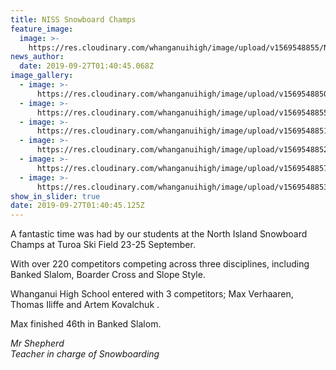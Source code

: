 ```yaml
---
title: NISS Snowboard Champs
feature_image:
  image: >-
    https://res.cloudinary.com/whanganuihigh/image/upload/v1569548855/News/NI%20Snowboard%20champs%20turoa%2023.25%20Sept/1.jpg
news_author:
  date: 2019-09-27T01:40:45.068Z
image_gallery:
  - image: >-
      https://res.cloudinary.com/whanganuihigh/image/upload/v1569548850/News/NI%20Snowboard%20champs%20turoa%2023.25%20Sept/2.jpg
  - image: >-
      https://res.cloudinary.com/whanganuihigh/image/upload/v1569548855/News/NI%20Snowboard%20champs%20turoa%2023.25%20Sept/3.jpg
  - image: >-
      https://res.cloudinary.com/whanganuihigh/image/upload/v1569548851/News/NI%20Snowboard%20champs%20turoa%2023.25%20Sept/4.jpg
  - image: >-
      https://res.cloudinary.com/whanganuihigh/image/upload/v1569548852/News/NI%20Snowboard%20champs%20turoa%2023.25%20Sept/5.jpg
  - image: >-
      https://res.cloudinary.com/whanganuihigh/image/upload/v1569548857/News/NI%20Snowboard%20champs%20turoa%2023.25%20Sept/6.jpg
  - image: >-
      https://res.cloudinary.com/whanganuihigh/image/upload/v1569548853/News/NI%20Snowboard%20champs%20turoa%2023.25%20Sept/20190919_131701.jpg
show_in_slider: true
date: 2019-09-27T01:40:45.125Z
---
```

A fantastic time was had by our students at the North Island Snowboard Champs at Turoa Ski Field 23-25 September.

With over 220 competitors competing across three disciplines, including Banked Slalom, Boarder Cross and Slope Style. 

Whanganui High School entered with 3 competitors;
Max Verhaaren, Thomas Iliffe and Artem Kovalchuk.

Max finished 46th in Banked Slalom.

_Mr Shepherd  
Teacher in charge of Snowboarding_
